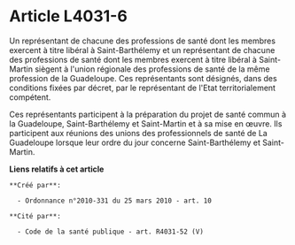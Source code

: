 # Article L4031-6

Un représentant de chacune des professions de santé dont les membres exercent à titre libéral à Saint-Barthélemy et un
représentant de chacune des professions de santé dont les membres exercent à titre libéral à Saint-Martin siègent à l'union
régionale des professions de santé de la même profession de la Guadeloupe. Ces représentants sont désignés, dans des
conditions fixées par décret, par le représentant de l'Etat territorialement compétent. 

Ces représentants participent à la préparation du projet de santé commun à la Guadeloupe, Saint-Barthélemy et Saint-Martin et
à sa mise en œuvre. Ils participent aux réunions des unions des professionnels de santé de La Guadeloupe lorsque leur ordre
du jour concerne Saint-Barthélemy et Saint-Martin.

**Liens relatifs à cet article**

	**Créé par**:

	  - Ordonnance n°2010-331 du 25 mars 2010 - art. 10

	**Cité par**:

	  - Code de la santé publique - art. R4031-52 (V)
